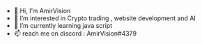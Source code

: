 - 👋 Hi, I’m AmirVision
- 👀 I’m interested in Crypto trading , website development and AI
- 🌱 I’m currently learning java script
- 📫 reach me on discord : AmirVision#4379

<!---
AmirVision/AmirVision is a ✨ special ✨ repository because its `README.md` (this file) appears on your GitHub profile.
You can click the Preview link to take a look at your changes.
--->
